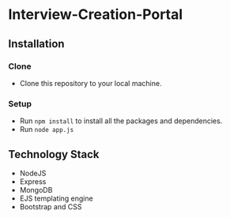 # Interview-Creation-Portal

## Installation

### Clone 
-   Clone this repository to your local machine.

### Setup
-   Run `npm install` to install all the packages and dependencies.
-   Run `node app.js`

## Technology Stack
- NodeJS
- Express
- MongoDB
- EJS templating engine
- Bootstrap and CSS